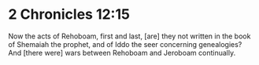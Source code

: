 # 2 Chronicles 12:15

Now the acts of Rehoboam, first and last, [are] they not written in the book of Shemaiah the prophet, and of Iddo the seer concerning genealogies? And [there were] wars between Rehoboam and Jeroboam continually.